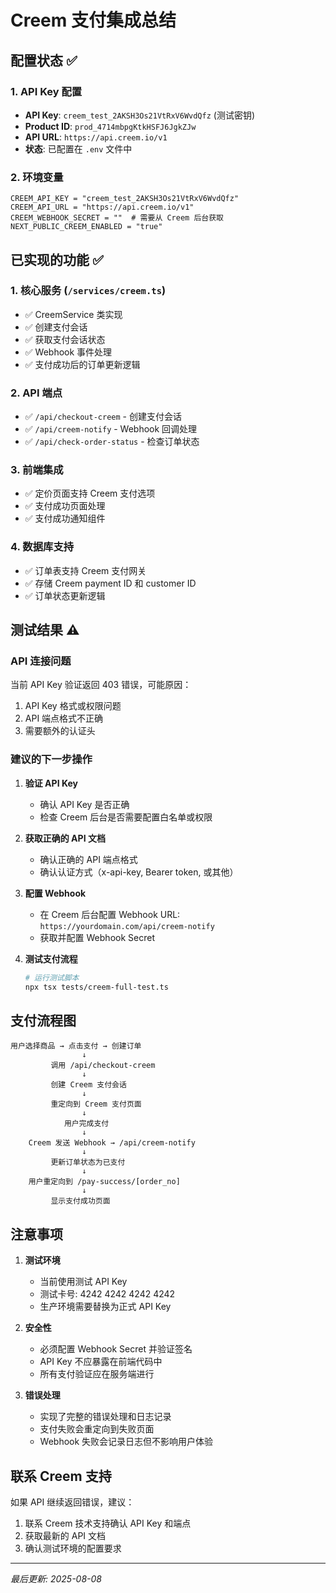 # Creem 支付集成总结

## 配置状态 ✅

### 1. API Key 配置
- **API Key**: `creem_test_2AKSH3Os21VtRxV6WvdQfz` (测试密钥)
- **Product ID**: `prod_4714mbpgKtkHSFJ6JgkZJw`
- **API URL**: `https://api.creem.io/v1`
- **状态**: 已配置在 `.env` 文件中

### 2. 环境变量
```env
CREEM_API_KEY = "creem_test_2AKSH3Os21VtRxV6WvdQfz"
CREEM_API_URL = "https://api.creem.io/v1"
CREEM_WEBHOOK_SECRET = ""  # 需要从 Creem 后台获取
NEXT_PUBLIC_CREEM_ENABLED = "true"
```

## 已实现的功能 ✅

### 1. 核心服务 (`/services/creem.ts`)
- ✅ CreemService 类实现
- ✅ 创建支付会话
- ✅ 获取支付会话状态
- ✅ Webhook 事件处理
- ✅ 支付成功后的订单更新逻辑

### 2. API 端点
- ✅ `/api/checkout-creem` - 创建支付会话
- ✅ `/api/creem-notify` - Webhook 回调处理
- ✅ `/api/check-order-status` - 检查订单状态

### 3. 前端集成
- ✅ 定价页面支持 Creem 支付选项
- ✅ 支付成功页面处理
- ✅ 支付成功通知组件

### 4. 数据库支持
- ✅ 订单表支持 Creem 支付网关
- ✅ 存储 Creem payment ID 和 customer ID
- ✅ 订单状态更新逻辑

## 测试结果 ⚠️

### API 连接问题
当前 API Key 验证返回 403 错误，可能原因：
1. API Key 格式或权限问题
2. API 端点格式不正确
3. 需要额外的认证头

### 建议的下一步操作

1. **验证 API Key**
   - 确认 API Key 是否正确
   - 检查 Creem 后台是否需要配置白名单或权限

2. **获取正确的 API 文档**
   - 确认正确的 API 端点格式
   - 确认认证方式（x-api-key, Bearer token, 或其他）

3. **配置 Webhook**
   - 在 Creem 后台配置 Webhook URL: `https://yourdomain.com/api/creem-notify`
   - 获取并配置 Webhook Secret

4. **测试支付流程**
   ```bash
   # 运行测试脚本
   npx tsx tests/creem-full-test.ts
   ```

## 支付流程图

```
用户选择商品 → 点击支付 → 创建订单
                ↓
         调用 /api/checkout-creem
                ↓
         创建 Creem 支付会话
                ↓
         重定向到 Creem 支付页面
                ↓
            用户完成支付
                ↓
    Creem 发送 Webhook → /api/creem-notify
                ↓
         更新订单状态为已支付
                ↓
    用户重定向到 /pay-success/[order_no]
                ↓
         显示支付成功页面
```

## 注意事项

1. **测试环境**
   - 当前使用测试 API Key
   - 测试卡号: 4242 4242 4242 4242
   - 生产环境需要替换为正式 API Key

2. **安全性**
   - 必须配置 Webhook Secret 并验证签名
   - API Key 不应暴露在前端代码中
   - 所有支付验证应在服务端进行

3. **错误处理**
   - 实现了完整的错误处理和日志记录
   - 支付失败会重定向到失败页面
   - Webhook 失败会记录日志但不影响用户体验

## 联系 Creem 支持

如果 API 继续返回错误，建议：
1. 联系 Creem 技术支持确认 API Key 和端点
2. 获取最新的 API 文档
3. 确认测试环境的配置要求

---

*最后更新: 2025-08-08*